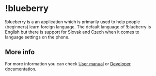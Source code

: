 # !blueberry
!blueberry is a an application which is primarily used to help people (beginners) learn foreign language. The default language of !blueberry is English but there is support for Slovak and Czech when it comes to language settings on the phone.

## More info
For more information you can check [User manual](user_documentation.md) or [Developer documentation](technical_documentation.md).
